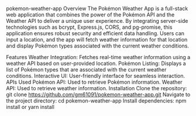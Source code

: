 pokemon-weather-app
Overview
The Pokémon Weather App is a full-stack web application that combines the power of the Pokémon API and the Weather API to deliver a unique user experience. By integrating server-side technologies such as bcrypt, Express.js, CORS, and pg-promise, this application ensures robust security and efficient data handling. Users can input a location, and the app will fetch weather information for that location and display Pokémon types associated with the current weather conditions.

Features
Weather Integration: Fetches real-time weather information using a weather API based on user-provided location.
Pokémon Listing: Displays a list of Pokémon types that are associated with the current weather conditions.
Interactive UI: User-friendly interface for seamless interaction.
APIs Used
Pokémon API: Used to retrieve Pokémon information.
Weather API: Used to retrieve weather information.
Installation
Clone the repository: git clone https://github.com/gm61091/pokemon-weather-app.git
Navigate to the project directory: cd pokemon-weather-app
Install dependencies: npm install or yarn install